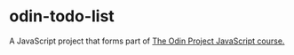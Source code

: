 # odin-todo-list
A JavaScript project that forms part of [The Odin Project JavaScript course.](https://www.theodinproject.com/lessons/node-path-javascript-todo-list)
